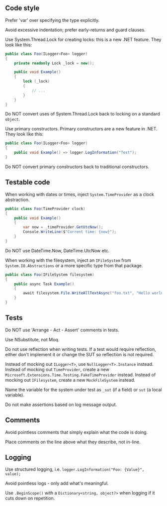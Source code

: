 ## Code style
Prefer 'var' over specifying the type explicitly.

Avoid excessive indentation; prefer early-returns and guard clauses.

Use System.Thread.Lock for creating locks: this is a new .NET feature. They look like this:

```csharp
public class Foo(ILogger<Foo> logger)
{
    private readonly Lock _lock = new();

    public void Example()
    {
        lock (_lock)
        {
            // ...
        }
    }
}

```

Do NOT convert uses of System.Thread.Lock back to locking on a standard `object`.

Use primary constructors. Primary constructors are a new feature in .NET. They look like this:

```csharp
public class Foo(ILogger<Foo> logger)
{
    public void Example() => logger.LogInformation("Test");
}
```

Do NOT convert primary constructors back to traditional constructors.

## Testable code
When working with dates or times, inject `System.TimeProvider` as a clock abstraction.

```csharp
public class Foo(TimeProvider clock)
{
    public void Example()
    {
        var now = _timeProvider.GetUtcNow();
        Console.WriteLine($"Current time: {now}");
    }
}
```

Do NOT use DateTime.Now, DateTime.UtcNow etc.

When working with the filesystem, inject an `IFileSystem` from `System.IO.Abstractions` or a more specific type from that package.

```csharp
public class Foo(IFileSystem filesystem)
{
    public async Task Example()
    {
        await filesystem.File.WriteAllTextAsync("foo.txt", "Hello world");
    }
}
```

## Tests
Do NOT use 'Arrange - Act - Assert' comments in tests.

Use NSubstitute, not Moq.

Do not use reflection when writing tests. 
If a test would require reflection, either don't implement it or change the SUT so reflection is not required. 

Instead of mocking out `ILogger<T>`, use `NullLogger<T>.Instance` instead.
Instead of mocking out `TimeProvider`, create a new `Microsoft.Extensions.Time.Testing.FakeTimeProvider` instead.
Instead of mocking out `IFilesystem`, create a new `MockFileSystem` instead.

Name the variable for the system under test as `_sut` (if a field) or `sut` (a local variable).

Do not make assertions based on log message output.

## Comments
Avoid pointless comments that simply explain what the code is doing.

Place comments on the line above what they describe, not in-line.

## Logging

Use structured logging, i.e. `logger.LogInformation("Foo: {Value}", value);`

Avoid pointless logs - only add what's meaningful.

Use `.BeginScope()` with a `Dictionary<string, object?>` when logging if it cuts down on repetition.